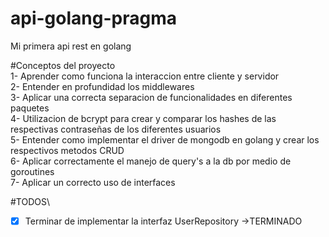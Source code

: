 # api-golang-pragma
Mi primera api rest en golang

#Conceptos del proyecto\
1- Aprender como funciona la interaccion entre cliente y servidor\
2- Entender en profundidad los middlewares\
3- Aplicar una correcta separacion de funcionalidades en diferentes paquetes\
4- Utilizacion de bcrypt para crear y comparar los hashes de las respectivas contraseñas de los diferentes usuarios\
5- Entender como implementar el driver de mongodb en golang y crear los respectivos metodos CRUD\
6- Aplicar correctamente el manejo de query's a la db por medio de goroutines\
7- Aplicar un correcto uso de interfaces

#TODOS\
-[X] Terminar de implementar la interfaz UserRepository ->TERMINADO
